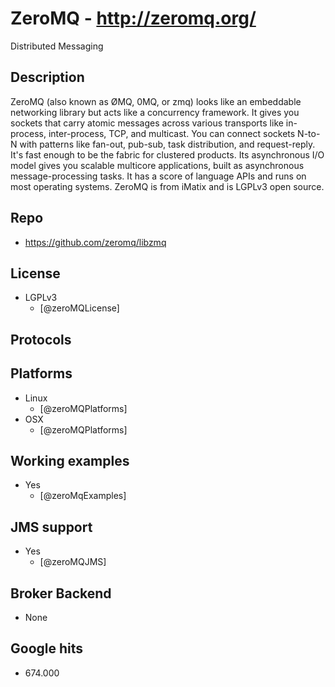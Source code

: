 # ZeroMQ - http://zeromq.org/
Distributed Messaging


## Description
ZeroMQ (also known as ØMQ, 0MQ, or zmq) looks like an embeddable networking library but acts like a concurrency framework. It gives you sockets that carry atomic messages across various transports like in-process, inter-process, TCP, and multicast. You can connect sockets N-to-N with patterns like fan-out, pub-sub, task distribution, and request-reply. It's fast enough to be the fabric for clustered products. Its asynchronous I/O model gives you scalable multicore applications, built as asynchronous message-processing tasks. It has a score of language APIs and runs on most operating systems. ZeroMQ is from iMatix and is LGPLv3 open source.


## Repo
- https://github.com/zeromq/libzmq


## License
- LGPLv3
    - [@zeroMQLicense]


## Protocols


## Platforms
- Linux
    - [@zeroMQPlatforms]
- OSX
    - [@zeroMQPlatforms]


## Working examples
- Yes
    - [@zeroMqExamples]


## JMS support
- Yes
    - [@zeroMQJMS]


## Broker Backend
- None


## Google hits
- 674.000

